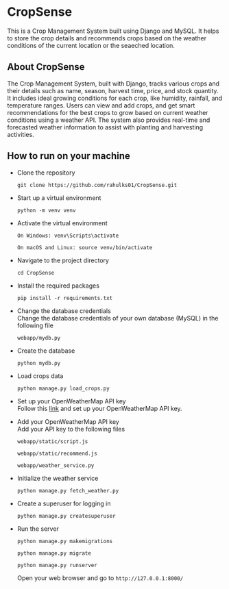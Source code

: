 # CropSense
  This is a Crop Management System built using Django and MySQL. It helps to store the crop details and recommends crops based on the weather conditions of the current location or the seaeched location.

## About CropSense
  The Crop Management System, built with Django, tracks various crops and their details such as name, season, harvest time, price, and stock quantity. 
  It includes ideal growing conditions for each crop, like humidity, rainfall, and temperature ranges. 
  Users can view and add crops, and get smart recommendations for the best crops to grow based on current weather conditions using a weather API. 
  The system also provides real-time and forecasted weather information to assist with planting and harvesting activities.

## How to run on your machine

- Clone the repository <br>
  ```
  git clone https://github.com/rahulks01/CropSense.git
  ```

- Start up a virtual environment <br>
  ```
  python -m venv venv
  ```

- Activate the virtual environment <br>
  ```
  On Windows: venv\Scripts\activate
  ```
  ```
  On macOS and Linux: source venv/bin/activate
  ```
- Navigate to the project directory <br>
  ```
  cd CropSense
  ```
  
- Install the required packages <br>
  ```
  pip install -r requirements.txt
  ```

- Change the database credentials <br>
  Change the database credentials of your own database (MySQL) in the following file
  ```
  webapp/mydb.py
  ```
- Create the database <br>
  ```
  python mydb.py
  ```
  
- Load crops data <br>
  ```
  python manage.py load_crops.py
  ```

- Set up your OpenWeatherMap API key <br>
  Follow this <a href="https://openweathermap.org/">link</a> and set up your OpenWeatherMap API key.

- Add your OpenWeatherMap API key <br>
  Add your API key to the following files <br>
  ```
  webapp/static/script.js
  ```
  ```
  webapp/static/recommend.js
  ```
  ```
  webapp/weather_service.py
  ```

- Initialize the weather service <br>
  ```
  python manage.py fetch_weather.py
  ```
  
- Create a superuser for logging in <br>
  ```
  python manage.py createsuperuser
  ```
- Run the server <br>
  ```
  python manage.py makemigrations
  ```
  ```
  python manage.py migrate
  ```
  ```
  python manage.py runserver
  ```
  Open your web browser and go to `http://127.0.0.1:8000/`
